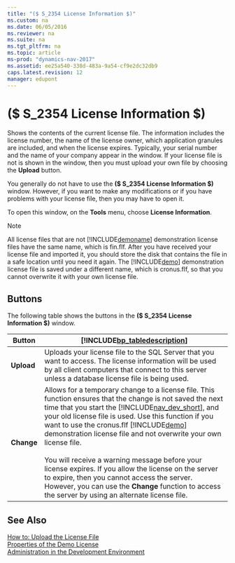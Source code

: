 ```yaml
---
title: "($ S_2354 License Information $)"
ms.custom: na
ms.date: 06/05/2016
ms.reviewer: na
ms.suite: na
ms.tgt_pltfrm: na
ms.topic: article
ms-prod: "dynamics-nav-2017"
ms.assetid: ee25a540-338d-483a-9a54-cf9e2dc32db9
caps.latest.revision: 12
manager: edupont
---
```

# ($ S_2354 License Information $)
Shows the contents of the current license file. The information includes the license number, the name of the license owner, which application granules are included, and when the license expires. Typically, your serial number and the name of your company appear in the window. If your license file is not is shown in the window, then you must upload your own file by choosing the **Upload** button.  
  
 You generally do not have to use the **\($ S\_2354 License Information $\)** window. However, if you want to make any modifications or if you have problems with your license file, then you may have to open it.  
  
 To open this window, on the **Tools** menu, choose **License Information**.  
  
> [!NOTE]  
>  All license files that are not [!INCLUDE[demoname](includes/demoname_md.md)] demonstration license files have the same name, which is fin.flf. After you have received your license file and imported it, you should store the disk that contains the file in a safe location until you need it again. The [!INCLUDE[demo](includes/demo_md.md)] demonstration license file is saved under a different name, which is cronus.flf, so that you cannot overwrite it with your own license file.  
  
## Buttons  
 The following table shows the buttons in the **\($ S\_2354 License Information $\)** window.  
  
|Button|[!INCLUDE[bp_tabledescription](includes/bp_tabledescription_md.md)]|  
|------------|---------------------------------------|  
|**Upload**|Uploads your license file to the SQL Server that you want to access. The license information will be used by all client computers that connect to this server unless a database license file is being used.|  
|**Change**|Allows for a temporary change to a license file. This function ensures that the change is not saved the next time that you start the [!INCLUDE[nav_dev_short](includes/nav_dev_short_md.md)], and your old license file is used. Use this function if you want to use the cronus.flf [!INCLUDE[demo](includes/demo_md.md)] demonstration license file and not overwrite your own license file.<br /><br /> You will receive a warning message before your license expires. If you allow the license on the server to expire, then you cannot access the server. However, you can use the **Change** function to access the server by using an alternate license file.|  
  
## See Also  
 [How to: Upload the License File](../Topic/How%20to:%20Upload%20the%20License%20File.md)   
 [Properties of the Demo License](Properties-of-the-Demo-License.md)   
 [Administration in the Development Environment](Administration-in-the-Development-Environment.md)